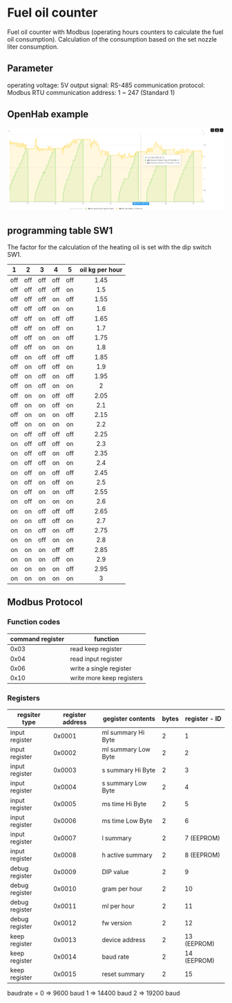 # Fuel oil counter
Fuel oil counter with Modbus (operating hours counters to calculate the fuel oil consumption).
Calculation of the consumption based on the set nozzle liter consumption.


## Parameter
operating voltage: 5V
output signal: RS-485
communication protocol: Modbus RTU
communication address: 1 ~ 247 (Standard 1)


## OpenHab example

![open_hab_example](gfx/open_hab_example.png)

## programming table SW1

The factor for the calculation of the heating oil is set with the dip switch SW1.

| 1   | 2   | 3   | 4   | 5   | oil kg per hour|
|:---:|:---:|:---:|:---:|:---:|:--------------:|
| off | off | off | off | off | 1.45           |
| off | off | off | off | on  | 1.5            |
| off | off | off | on  | off | 1.55           |
| off | off | off | on  | on  | 1.6            |
| off | off | on  | off | off | 1.65           |
| off | off | on  | off | on  | 1.7            |
| off | off | on  | on  | off | 1.75           |
| off | off | on  | on  | on  | 1.8            |
| off | on  | off | off | off | 1.85           |
| off | on  | off | off | on  | 1.9            |
| off | on  | off | on  | off | 1.95           |
| off | on  | off | on  | on  | 2              |
| off | on  | on  | off | off | 2.05           |
| off | on  | on  | off | on  | 2.1            |
| off | on  | on  | on  | off | 2.15           |
| off | on  | on  | on  | on  | 2.2            |
| on  | off | off | off | off | 2.25           |
| on  | off | off | off | on  | 2.3            |
| on  | off | off | on  | off | 2.35           |
| on  | off | off | on  | on  | 2.4            |
| on  | off | on  | off | off | 2.45           |
| on  | off | on  | off | on  | 2.5            |
| on  | off | on  | on  | off | 2.55           |
| on  | off | on  | on  | on  | 2.6            |
| on  | on  | off | off | off | 2.65           |
| on  | on  | off | off | on  | 2.7            |
| on  | on  | off | on  | off | 2.75           |
| on  | on  | off | on  | on  | 2.8            |
| on  | on  | on  | off | off | 2.85           |
| on  | on  | on  | off | on  | 2.9            |
| on  | on  | on  | on  | off | 2.95           |
| on  | on  | on  | on  | on  | 3              |




## Modbus Protocol
### Function codes
        
|command register| function                  |
|----------------|---------------------------|
| 0x03           | read keep register        |
| 0x04           | read input register       |
| 0x06           | write a single register   |
| 0x10           | write more keep registers |

### Registers

|regsiter type   | register address | gegister contents   | bytes | register - ID  |
|----------------|------------------|---------------------|-------|----------------|
| input register | 0x0001           | ml summary Hi Byte  |   2   |  1             | 
| input register | 0x0002           | ml summary Low Byte |   2   |  2             | 
| input register | 0x0003           | s summary Hi Byte   |   2   |  3             | 
| input register | 0x0004           | s summary Low Byte  |   2   |  4             | 
| input register | 0x0005           | ms time   Hi Byte   |   2   |  5             | 
| input register | 0x0006           | ms time   Low Byte  |   2   |  6             |
| input register | 0x0007           | l summary           |   2   |  7 (EEPROM)    |
| input register | 0x0008           | h active summary    |   2   |  8 (EEPROM)    |
| debug register | 0x0009           | DIP value           |   2   |  9             |
| debug register | 0x0010           | gram per hour       |   2   |  10            |
| debug register | 0x0011           | ml per hour         |   2   |  11            |
| debug register | 0x0012           | fw version          |   2   |  12            |
| keep register  | 0x0013           | device address      |   2   |  13 (EEPROM)   |
| keep register  | 0x0014           | baud rate           |   2   |  14 (EEPROM)   |
| keep register  | 0x0015           | reset summary       |   2   |  15            |

baudrate = 0 =>  9600 baud
           1 => 14400 baud
           2 => 19200 baud
